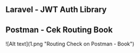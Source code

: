 ## Laravel - JWT Auth Library
## Postman - Cek Routing Book
<p>![Alt text](1.png "Routing Check on Postman - Book")</p>
